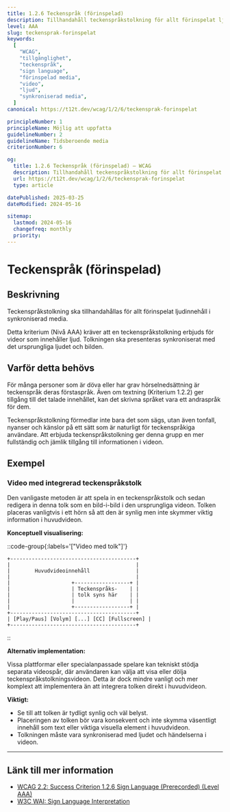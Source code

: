 ```yaml
---
title: 1.2.6 Teckenspråk (förinspelad)
description: Tillhandahåll teckenspråkstolkning för allt förinspelat ljudinnehåll i synkroniserad media.
level: AAA
slug: teckensprak-forinspelat
keywords:
  [
    "WCAG",
    "tillgänglighet",
    "teckenspråk",
    "sign language",
    "förinspelad media",
    "video",
    "ljud",
    "synkroniserad media",
  ]
canonical: https://t12t.dev/wcag/1/2/6/teckensprak-forinspelat

principleNumber: 1
principleName: Möjlig att uppfatta
guidelineNumber: 2
guidelineName: Tidsberoende media
criterionNumber: 6

og:
  title: 1.2.6 Teckenspråk (förinspelad) – WCAG
  description: Tillhandahåll teckenspråkstolkning för allt förinspelat ljudinnehåll i synkroniserad media.
  url: https://t12t.dev/wcag/1/2/6/teckensprak-forinspelat
  type: article

datePublished: 2025-03-25
dateModified: 2024-05-16

sitemap:
  lastmod: 2024-05-16
  changefreq: monthly
  priority:
---
```


# Teckenspråk (förinspelad)

## Beskrivning

Teckenspråkstolkning ska tillhandahållas för allt förinspelat ljudinnehåll i synkroniserad media.

Detta kriterium (Nivå AAA) kräver att en teckenspråkstolkning erbjuds för videor som innehåller ljud. Tolkningen ska presenteras synkroniserat med det ursprungliga ljudet och bilden.

## Varför detta behövs

För många personer som är döva eller har grav hörselnedsättning är teckenspråk deras förstaspråk. Även om textning (Kriterium 1.2.2) ger tillgång till det talade innehållet, kan det skrivna språket vara ett andraspråk för dem.

Teckenspråkstolkning förmedlar inte bara det som sägs, utan även tonfall, nyanser och känslor på ett sätt som är naturligt för teckenspråkiga användare. Att erbjuda teckenspråkstolkning ger denna grupp en mer fullständig och jämlik tillgång till informationen i videon.

## Exempel

### Video med integrerad teckenspråkstolk

Den vanligaste metoden är att spela in en teckenspråkstolk och sedan redigera in denna tolk som en bild-i-bild i den ursprungliga videon. Tolken placeras vanligtvis i ett hörn så att den är synlig men inte skymmer viktig information i huvudvideon.

**Konceptuell visualisering:**

::code-group{:labels='["Video med tolk"]'}

```text
+-----------------------------------------+
|                                         |
|        Huvudvideoinnehåll               |
|                                         |
|                    +------------------+ |
|                    | Teckenspråks-    | |
|                    | tolk syns här    | |
|                    |                  | |
|                    +------------------+ |
+-----------------------------------------+
| [Play/Paus] [Volym] [...] [CC] [Fullscreen] |
+-----------------------------------------+
```

::

**Alternativ implementation:**

Vissa plattformar eller specialanpassade spelare kan tekniskt stödja separata videospår, där användaren kan välja att visa eller dölja teckenspråkstolkningsvideon. Detta är dock mindre vanligt och mer komplext att implementera än att integrera tolken direkt i huvudvideon.

**Viktigt:**

- Se till att tolken är tydligt synlig och väl belyst.
- Placeringen av tolken bör vara konsekvent och inte skymma väsentligt innehåll som text eller viktiga visuella element i huvudvideon.
- Tolkningen måste vara synkroniserad med ljudet och händelserna i videon.

---

## Länk till mer information

- [WCAG 2.2: Success Criterion 1.2.6 Sign Language (Prerecorded) (Level AAA)](https://www.w3.org/WAI/WCAG22/Understanding/sign-language-prerecorded.html)
- [W3C WAI: Sign Language Interpretation](https://www.w3.org/WAI/media/av/sign-languages/)
